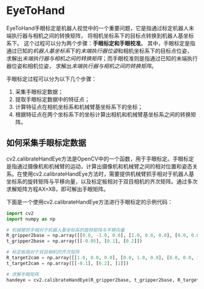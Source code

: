 # EyeToHand

EyeToHand手眼标定是机器人视觉中的一个重要问题，它是指通过标定机器人末端执行器与相机之间的转换矩阵，
将相机坐标系下的目标点转换到机器人基坐标系下。
这个过程可以分为两个步骤：**手眼标定和手眼校准**。
其中，手眼标定是指通过已知的*机器人基坐标系*下的*末端执行器位姿*和相机坐标系下的目标点位姿，
求解出*末端执行器与相机之间的转换矩阵*；而手眼校准则是指通过已知的末端执行器位姿和相机位姿，
求解出*末端执行器与相机之间的转换矩阵*。

手眼标定过程可以分为以下几个步骤：
1. 采集手眼标定数据；
2. 提取手眼标定数据中的特征点；
3. 计算特征点在相机坐标系和机械臂基坐标系下的坐标；
4. 根据特征点在两个坐标系下的坐标计算出相机和机械臂基坐标系之间的转换矩阵。


## 如何采集手眼标定数据


cv2.calibrateHandEye方法是OpenCV中的一个函数，用于手眼标定。手眼标定是指通过摄像机和机械臂的运动，计算出摄像机和机械臂之间的相对位置和姿态关系。在使用cv2.calibrateHandEye方法时，需要提供机械臂抓手相对于机器人基坐标系的旋转矩阵与平移向量，以及标定板相对于双目相机的齐次矩阵。通过多次求解矩阵方程AX=XB，即可解出手眼矩阵。

下面是一个使用cv2.calibrateHandEye方法进行手眼标定的示例代码：

```python
import cv2
import numpy as np

# 机械臂抓手相对于机器人基坐标系的旋转矩阵与平移向量
R_gripper2base = np.array([[0.0, -1.0, 0.0], [1.0, 0.0, 0.0], [0.0, 0.0, 1.0]])
t_gripper2base = np.array([[-0.05], [0.1], [0.2]])

# 标定板相对于双目相机的齐次矩阵
R_target2cam = np.array([[1.0, 0.0, 0.0], [0.0, 1.0, 0.0], [0.0, 0.0, 1.0]])
t_target2cam = np.array([[-0.1], [0.2], [1]])

# 求解手眼矩阵
handeye = cv2.calibrateHandEye(R_gripper2base, t_gripper2base, R_target2cam, t_target2cam)
```


